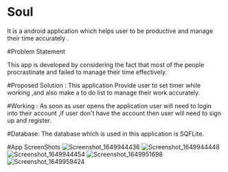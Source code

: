 # Soul

It is a android application which helps user to be productive and manage their time accurately  .

#Problem Statement

This app is developed by considering the fact that most of the people procrastinate and failed to manage their time
effectively.

#Proposed Solution :
This application Provide user to set timer while working ,and also make a to do list to manage their work accurately.

#Working :
As soon as user opens the application user will need to login into their account ,if user don't have the
account then user will need to sign up and register.

#Database:
The database which is used in this application is SQFLite.


#App ScreenShots
![Screenshot_1649944436](https://user-images.githubusercontent.com/92095813/163604727-a6505e41-367d-4f17-9618-d42f2f4c0370.png)
![Screenshot_1649944448](https://user-images.githubusercontent.com/92095813/163604754-bc51e552-e5fa-4a06-92bc-5e3f58303daa.png)
![Screenshot_1649944454](https://user-images.githubusercontent.com/92095813/163604766-3f8d3358-88a1-47f9-952f-ace501679b31.png)
![Screenshot_1649951698](https://user-images.githubusercontent.com/92095813/163604778-17594a76-3987-45bf-bd32-48c7e830cf1a.png)
![Screenshot_1649959424](https://user-images.githubusercontent.com/92095813/163604818-43dcb9a3-fcd0-4acd-8b14-e249ce7cbaa5.png)
